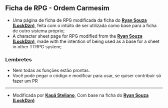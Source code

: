 ## Ficha de RPG - Ordem Carmesim

- Uma página de ficha de RPG modificada da ficha do **[Ryan Souza (LockDzn)](https://github.com/LockDzn/rpg-character-sheet "Ryan Souza (LockDzn)")**, feita com o intúito de ser utilizada como base para a ficha de outro sistema próprio;
- A character sheet page for RPG modified from the **[Ryan Souza (LockDzn)](https://github.com/LockDzn/rpg-character-sheet "Ryan Souza (LockDzn)")**, made with the intention of being used as a base for a sheet in other TTRPG system;

### Lembretes
- Nem todas as funções estão prontas.
- Você pode pegar o código e modificar para usar, se quiser contribuir só fazer um PR



---

- Modificada por **[Kauã Steliano](https://github.com/stelianok "Kauã Steliano")**, Com base na ficha do **[Ryan Souza (LockDzn)](https://twitter.com/nuloki_ "Ryan Souza (LockDzn)")**
